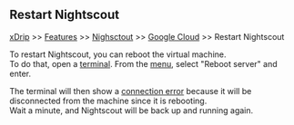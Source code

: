 ## Restart Nightscout
[xDrip](../../README.md) >> [Features](../Features_page.md) >> [Nighsctout](../Nightscout_page.md) >> [Google Cloud](./GoogleCloud.md) >> Restart Nightscout  
  
To restart Nightscout, you can reboot the virtual machine.  
To do that, open a [terminal](./Terminal).  From the [menu](./Menu.md), select "Reboot server" and enter.  
  
The terminal will then show a [connection error](./ConnectionFailed.md) because it will be disconnected from the machine since it is rebooting.  
Wait a minute, and Nightscout will be back up and running again.  
  
